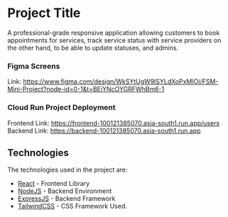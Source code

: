 # Project Title

A professional-grade responsive application allowing customers to book appointments for services, track service status with service providers on the other hand, to be able to update statuses, and admins.

### Figma Screens

Link: https://www.figma.com/design/WkSYtUgW9lSYLdXoPxMIOj/FSM-Mini-Project?node-id=0-1&t=BEjYNcOYGRFWhBm6-1 

### Cloud Run Project Deployment

Frontend Link: https://frontend-100121385070.asia-south1.run.app/users <br>
Backend Link: https://backend-100121385070.asia-south1.run.app

## Technologies

The technologies used in the project are:
* [React](https://reactjs.org/) - Frontend Library
* [NodeJS](https://nodejs.org/en) - Backend Environment
* [ExpressJS](https://expressjs.com/) - Backend Framework
* [TailwindCSS](https://tailwindcss.com/) - CSS Framework Used.